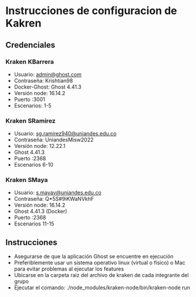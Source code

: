 # Instrucciones de configuracion de Kakren

## Credenciales

### Kraken KBarrera
* Usuario: admin@ghost.com
* Contraseña: Krishtian98
* Docker-Ghost: Ghost 4.41.3
* Versión node: 16.14.2
* Puerto :3001
* Escenarios: 1-5

### Kraken SRamirez
* Usuario: sg.ramirez940@uniandes.edu.co
* Contraseña: UniandesMisw2022
* Versión node: 12.22.1
* Ghost 4.41.3
* Puerto :2368
* Escenarios 6-10

### Kraken SMaya
* Usuario: s.mayav@uniandes.edu.co
* Contraseña: Q*5S#9iKWaNVkhF
* Versión node: 16.14.2
* Ghost 4.41.3 (Docker)
* Puerto :2368
* Escenarios 11-15

## Instrucciones
* Asegurarse de que la aplicación Ghost se encuentre en ejecución
* Preferiblemente usar un sistema operativo linux (virtual o físico) o Mac para evitar problemas al ejecutar los features
* Ubicarse en la carpeta raiz del archivo de kraken de cada integrante del grupo
* Ejecutar el comando:  ./node_modules/kraken-node/bin/kraken-node run


